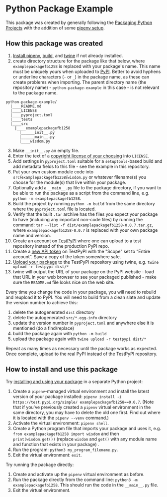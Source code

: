 # Python Package Example

This package was created by generally following the [Packaging Python Projects](https://packaging.python.org/en/latest/tutorials/packaging-projects/) with the addition of some [pipenv setup](https://packaging.python.org/en/latest/tutorials/managing-dependencies/).

## How this package was created

1. [Install pipenv](https://packaging.python.org/en/latest/tutorials/managing-dependencies/#managing-dependencies), [build](https://packaging.python.org/en/latest/tutorials/packaging-projects/#generating-distribution-archives), and [twine](https://packaging.python.org/en/latest/key_projects/#twine) if not already installed.
2. create directory structure for the package like that below, where `examplepackagefb1258` is replaced with your package's name. This name must be uniquely yours when uploaded to [PyPI](https://pypi.org/). Better to avoid hyphens or underline characters (`-` or `_`) in the package name, as these can create problems when importing. The parent directory name (the repository name) - `python-package-example` in this case - is not relevant to the package name.

```
python-package-example/
  |____README.md
  |____LICENSE
  |____pyproject.toml
  |____tests
  |____src
    |____examplepackagefb1258
      |______init__.py
      |______main__.py
      |____wisdom.py
```

3. Make `__init__.py` an empty file.
4. Enter the text of a [copyright license of your choosing](https://choosealicense.com/) into `LICENSE`.
5. Add settings in `pyproject.toml` suitable for a `setuptools`-based build and add metadata fields to this file - see the example in this repository.
6. Put your own custom module code into `src`/`examplepackagefb1258`/`wisdom.py` or whatever filename(s) you choose for the module(s) that live within your package.
7. Optionally add a `__main__.py` file to the package directory, if you want to be able to run the package as a script from the command line, e.g. `python -m examplepackagefb1258`.
8. Build the project by running `python -m build` from the same directory where the `pyproject.toml` file is located.
9. Verify that the built `.tar` archive has the files you expect your package to have (including any important non-code files) by running the command: `tar --list -f dist/examplepackagefb1258-0.0.7.tar.gz`, where `examplepackagefb1258-0.0.7` is replaced with your own package name and version.
10. Create an account on [TestPyPI](https://test.pypi.org/) where one can upload to a test repository instead of the production PyPI repo.
11. Create a [new API token](https://test.pypi.org/manage/account/#api-tokens) on TestPyPI with the "Scope" set to “Entire account”. Save a copy of the token somewhere safe.
12. [Upload your package](examplepackagefb1258) to the TestPyPI repository using twine, e.g. `twine upload -r testpypi dist/*`
13. twine will output the URL of your package on the PyPI website - load that URL in your web browser to see your packaged published - make sure the `README.md` file looks nice on the web site.

Every time you change the code in your package, you will need to rebuild and reupload it to PyPI. You will need to build from a clean slate and update the version number to achieve this:

1. delete the autogenerated `dist` directory
2. delete the autogenerated `src/*.egg-info` directory
3. update the version number in `pyproject.toml` and anywhere else it is mentioned (do a find/replace)
4. build the package again with `python -m build`
5. upload the package again with `twine upload -r testpypi dist/*`

Repeat as many times as necessary until the package works as expected. Once complete, upload to the real PyPI instead of the TestPyPI repository.

## How to install and use this package

Try [installing and using your package](https://packaging.python.org/en/latest/tutorials/packaging-projects/#installing-your-newly-uploaded-package) in a separate Python project:

1. Create a `pipenv`-managed virtual environment and install the latest version of your package installed: `pipenv install -i https://test.pypi.org/simple/ examplepackagefb1258==0.0.7`. (Note that if you've previously created a `pipenv` virtual environment in the same directory, you may have to delete the old one first. Find out where it is located with the `pipenv --venv` command.)
1. Activate the virtual environment: `pipenv shell`.
1. Create a Python program file that imports your package and uses it, e.g. `from examplepackagefb1258 import wisdom` and then `print(wisdom.get())` (replace `wisdom` and `get()` with any module name and function that exists in your package) .
1. Run the program: `python3 my_program_filename.py`.
1. Exit the virtual environment: `exit`.

Try running the package directly:

1. Create and activate up the `pipenv` virtual environment as before.
2. Run the package directly from the command line: `python3 -m examplepackagefb1258`. This should run the code in the `__main__.py` file.
3. Exit the virtual environment.
